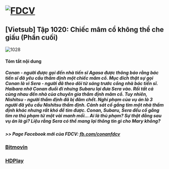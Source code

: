 # [![FDCV](https://user-images.githubusercontent.com/75318518/142803511-f5c20d56-47eb-4f2a-b63f-6b9b169c295b.png)](https://admin1509.github.io/fdcvteam.blogspot.com/)
## [Vietsub] Tập 1020: Chiếc mâm cổ không thể che giấu (Phần cuối)
![1028](https://user-images.githubusercontent.com/75318518/143813027-36e4b630-4b51-402d-b448-9d98cc63c830.png)

#### Tóm tắt nội dung
##### Conan - người được gọi đến nhà tiến sĩ Agasa được thông báo rằng bác tiến sĩ đã yêu cầu thẩm định một chiếc mâm cổ. Mục đích thật sự gọi Conan là vì Sera - người đã theo dõi từ sáng trước cổng nhà bác tiến sĩ. Haibara nhờ Conan đuổi đi nhưng Subaru lại đưa Sera vào. Rồi tất cả cùng nhau đến nhà của chuyên gia thẩm định mâm cổ. Tuy nhiên, Nishitsu - người thẩm định đã bị đâm chết. Nghi phạm của vụ án là 3 người đã yêu cầu Nishitsu thẩm định. Cảnh sát cố gắng tìm một nhà thẩm định khác nhưng rất khó để tìm được. Conan, Subaru, Sera đều cố gắng tìm ra thủ phạm từ một vài manh mối... Ai là thủ phạm? Sự thật đằng sau vụ án là gì? Liệu rằng Sera có thể mang lại thông tin gì cho Mary không?
##### >> Page Facebook mới của FDCV: [fb.com/conanfdcv](https://fb.com/conanfdcv)
### [Bitmovin](https://bitmovin.com/demos/stream-test?format=hls&manifest=https://raw.githubusercontent.com/admin1509/admin1509/main/video-5b.gapo.vn/videos/results/9cb60824-4449-48c3-80a3-2e62fb3d2e8f/720p/file.m3u8)
### [HDPlay](https://hdplay.se/?HLSP2P=https://raw.githubusercontent.com/admin1509/admin1509/main/video-5b.gapo.vn/videos/results/9cb60824-4449-48c3-80a3-2e62fb3d2e8f/720p/file.m3u8)

